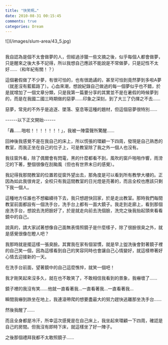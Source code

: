```yaml
---
title: "快笑啊…"
date: 2010-08-31 00:15:45
comments: true
categories: Dream
---
```

<p>![](/images/slum-area/43_5.jpg)<br /><br /></p><p>我自認為是個不太會做夢的人，但經過涉獵一些文摘之後，似乎每個人都會做夢，只是醒來之後大多不記得，所以我想自己應該不能說是不常做夢，只是記性不太好&hellip;&hellip;（和年紀有關！？）</p><p>這個暑假做了不少夢，有很可怕的，也有很詭譎的，甚至可怕到竟然夢到多啦A夢（就差沒有藍藍路了）。心血來潮，想說紀錄自己做過的每一個夢似乎也不錯，於是就增加了一個文章分類，只是我第一篇要分享的其實並不是在暑假的時候夢到的，而是在我國二國三時期做的惡夢&hellip;&hellip;印象之深刻，到了大三了仍揮之不去&hellip;&hellip;</p><p>惡夢，常見的不外乎是追逐、墜落、窒息等這種的題材，但這個惡夢很特別&hellip;&hellip;</p><p>------以下正文開始------</p><p>「轟&hellip;&hellip;啪啦！！！！！！！」，我被一陣雷聲所驚醒&hellip;&hellip;</p><p>回神後我感覺不是在我自己的床上，所以慌張的環顧一下四周，發現是自己熟悉的教室，而我正坐在自己的位子上，可是教室除了我之外一個人也沒有。</p><p>我往窗外看，除了偶爾會有閃電，黑的什麼都看不到，風吹的窗戶啪啪作響，雨滂沱的下著，整個很像在刮颱風（但也有世界末日的感覺）。</p><p>我記得我那間教室的位置若從窗外望出去，那角度是可以看到所有教學大樓的。正因為如此我很肯定，全校只有我這間教室的日光燈是亮著的，而且全校也應該只剩下我一個人。</p><p>這種地方任誰也不想繼續待下去，我只想趕快回家，於是走出教室。那時我們每間教室前面都設有一個洗手台，洗手台上都有一面大鏡子。我走到走廊上，看到那個座洗手台，想說去洗把臉好了，於是就走向前去洗個臉，洗完之後我抬起頭來看看鏡中的自己。</p><p>說真的，請大家試著想像自己面無表情照鏡子是什麼樣子，除了很臉很臭之外，就是感覺很像在瞪人吧？</p><p>我那時就是擺這樣一張臭臉。其實我在家有個習慣，就是早上盥洗後會對著鏡子裡的自己笑一個，因為這樣看到自己的笑容同時也會讓自己心情變好，就這樣帶著好心情去迎接新的一天。</p><p>在洗手台前面，望著鏡中的自己這麼憔悴，就笑一個吧！</p><p>我才剛笑起來沒多久，就在也不敢笑了，不敢相信我看到的景象，我嚇壞了&hellip;&hellip;</p><p>鏡子裡的我沒有笑&hellip;&hellip;他就一直看著我&hellip;一直看著我&hellip;一直看著我&hellip;</p><p>瞬間我嚇到跌坐在地上，我連滾帶爬的想要盡最大的努力趕快逃離那坐洗手台&hellip;&hellip;</p><p>然後我醒了&hellip;&hellip;</p><p>而且全身都是冷汗，所幸這次感覺是在自己床上，我坐起來環顧一下四周，確認是自己的房間。但我沒有即時下床，就這樣坐了好一陣子。</p><p>之後那個禮拜我都不太敢照鏡子&hellip;&hellip;</p>
